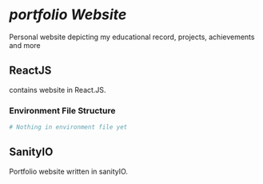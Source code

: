 # _portfolio Website_

Personal website depicting my educational record, projects, achievements and more

## **ReactJS**

contains website in React.JS.

### Environment File Structure

```bash
# Nothing in environment file yet
```

## **SanityIO**

Portfolio website written in sanityIO.
